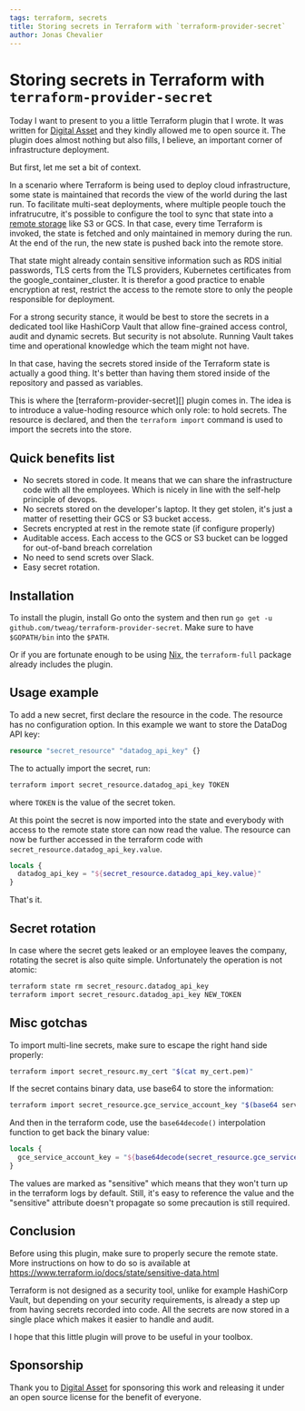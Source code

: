 ```yaml
---
tags: terraform, secrets
title: Storing secrets in Terraform with `terraform-provider-secret`
author: Jonas Chevalier
---
```


# Storing secrets in Terraform with `terraform-provider-secret`

Today I want to present to you a little Terraform plugin that I wrote. It was written for [Digital Asset][] and they kindly allowed me to open source it. The plugin does almost nothing but also fills, I believe, an important corner of infrastructure deployment.

But first, let me set a bit of context.

In a scenario where Terraform is being used to deploy cloud infrastructure, some state is maintained that records the view of the world during the last run. To facilitate multi-seat deployments, where multiple people touch the infratrucutre, it's possible to configure the tool to sync that state into a [remote storage](https://www.terraform.io/docs/state/remote.html) like S3 or GCS. In that case, every time Terraform is invoked, the state is fetched and only maintained in memory during the run. At the end of the run, the new state is pushed back into the remote store.

That state might already contain sensitive information such as RDS initial passwords, TLS certs from the TLS providers, Kubernetes certificates from the google_container_cluster. It is therefor a good practice to enable encryption at rest, restrict the access to the remote store to only the people responsible for deployment.

For a strong security stance, it would be best to store the secrets in a dedicated tool like HashiCorp Vault that allow fine-grained access control, audit and dynamic secrets. But security is not absolute. Running Vault takes time and operational knowledge which the team might not have.

In that case, having the secrets stored inside of the Terraform state is actually a good thing. It's better than having them stored inside of the repository and passed as variables.

This is where the [terraform-provider-secret][] plugin comes in. The idea is to introduce a value-hoding resource which only role: to hold secrets. The resource is declared, and then the `terraform import` command is used to import the secrets into the store.

## Quick benefits list

* No secrets stored in code. It means that we can share the infrastructure code with all the employees. Which is nicely in line with the self-help principle of devops.
* No secrets stored on the developer's laptop. It they get stolen, it's just a matter of resetting their GCS or S3 bucket access.
* Secrets encrypted at rest in the remote state (if configure properly)
* Auditable access. Each access to the GCS or S3 bucket can be logged for out-of-band breach correlation
* No need to send screts over Slack.
* Easy secret rotation.

## Installation

To install the plugin, install Go onto the system and then run `go get -u github.com/tweag/terraform-provider-secret`. Make sure to have `$GOPATH/bin` into the `$PATH`.

Or if you are fortunate enough to be using [Nix][], the `terraform-full` package already includes the plugin.

## Usage example

To add a new secret, first declare the resource in the code. The resource has no configuration option. In this example we want to store the DataDog API key:

```tf
resource "secret_resource" "datadog_api_key" {}
```

The to actually import the secret, run:

```sh
terraform import secret_resource.datadog_api_key TOKEN
```
where `TOKEN` is the value of the secret token.

At this point the secret is now imported into the state and everybody with access to the remote state store can now read the value. The resource can now be further accessed in the terraform code with `secret_resource.datadog_api_key.value`.

```tf
locals {
  datadog_api_key = "${secret_resource.datadog_api_key.value}"
}
```

That's it.

## Secret rotation

In case where the secret gets leaked or an employee leaves the company, rotating the secret is also quite simple. Unfortunately the operation is not atomic:

```sh
terraform state rm secret_resourc.datadog_api_key
terraform import secret_resourc.datadog_api_key NEW_TOKEN
```

## Misc gotchas

To import multi-line secrets, make sure to escape the right hand side properly:

```sh
terraform import secret_resourc.my_cert "$(cat my_cert.pem)"
```

If the secret contains binary data, use base64 to store the information:

```sh
terraform import secret_resource.gce_service_account_key "$(base64 service_account.key)"
```

And then in the terraform code, use the `base64decode()` interpolation function to get back the binary value:

```tf
locals {
  gce_service_account_key = "${base64decode(secret_resource.gce_service_account_key.value)}"
}
```

The values are marked as "sensitive" which means that they won't turn up in the terraform logs by default. Still, it's easy to reference the value and the "sensitive" attribute doesn't propagate so some precaution is still required.

## Conclusion

Before using this plugin, make sure to properly secure the remote state. More instructions on how to do so is available at https://www.terraform.io/docs/state/sensitive-data.html

Terraform is not designed as a security tool, unlike for example HashiCorp Vault, but depending on your security requirements, is already a step up from having secrets recorded into code. All the secrets are now stored in a single place which makes it easier to handle and audit.

I hope that this little plugin will prove to be useful in your toolbox.

## Sponsorship

Thank you to [Digital Asset][] for sponsoring this work and releasing it under an open source license for the benefit of everyone.


[Digital Asset]: https://digitalasset.com
[nix]: https://nixos.org/nix/
